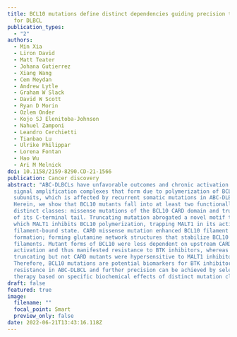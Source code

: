 ```yaml
---
title: BCL10 mutations define distinct dependencies guiding precision therapy
  for DLBCL
publication_types:
  - "2"
authors:
  - Min Xia
  - Liron David
  - Matt Teater
  - Johana Gutierrez
  - Xiang Wang
  - Cem Meydan
  - Andrew Lytle
  - Graham W Slack
  - David W Scott
  - Ryan D Morin
  - Ozlem Onder
  - Kojo SJ Elenitoba-Johnson
  - Nahuel Zamponi
  - Leandro Cerchietti
  - Tianbao Lu
  - Ulrike Philippar
  - Lorena Fontan
  - Hao Wu
  - Ari M Melnick
doi: 10.1158/2159-8290.CD-21-1566
publication: Cancer discovery
abstract: "ABC-DLBCLs have unfavorable outcomes and chronic activation of CBM
  signal amplification complexes that form due to polymerization of BCL10
  subunits, which is affected by recurrent somatic mutations in ABC-DLBCLs.
  Herein, we show that BCL10 mutants fall into at least two functionally
  distinct classes: missense mutations of the BCL10 CARD domain and truncation
  of its C-terminal tail. Truncating mutation abrogated a novel motif through
  which MALT1 inhibits BCL10 polymerization, trapping MALT1 in its activated
  filament-bound state. CARD missense mutation enhanced BCL10 filament
  formation; forming glutamine network structures that stabilize BCL10
  filaments. Mutant forms of BCL10 were less dependent on upstream CARD11
  activation and thus manifested resistance to BTK inhibitors, whereas BCL10
  truncating but not CARD mutants were hypersensitive to MALT1 inhibitors.
  Therefore, BCL10 mutations are potential biomarkers for BTK inhibitor
  resistance in ABC-DLBCL and further precision can be achieved by selecting
  therapy based on specific biochemical effects of distinct mutation classes."
draft: false
featured: true
image:
  filename: ""
  focal_point: Smart
  preview_only: false
date: 2022-06-21T13:43:16.118Z
---
```

